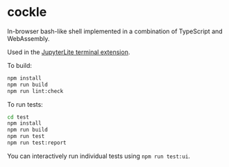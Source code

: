 # cockle

In-browser bash-like shell implemented in a combination of TypeScript and WebAssembly.

Used in the [JupyterLite terminal extension](https://github.com/jupyterlite/terminal).

To build:

```bash
npm install
npm run build
npm run lint:check
```

To run tests:

```bash
cd test
npm install
npm run build
npm run test
npm run test:report
```

You can interactively run individual tests using `npm run test:ui`.
